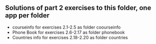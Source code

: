 ## Solutions of part 2 exercises to this folder, one app per folder

- courseinfo for exercises 2.1-2.5 as folder coourseinfo
- Phone Book for exercises 2.6-2.17 as folder phonebook
- Countries info for exercises 2.18-2.20 as folder countries

